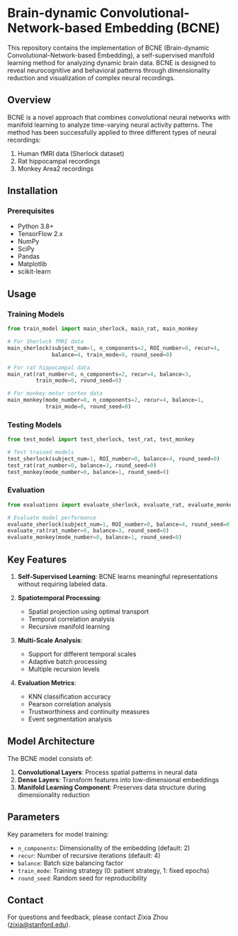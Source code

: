 # Brain-dynamic Convolutional-Network-based Embedding (BCNE)

This repository contains the implementation of BCNE (Brain-dynamic Convolutional-Network-based Embedding), a self-supervised manifold learning method for analyzing dynamic brain data. BCNE is designed to reveal neurocognitive and behavioral patterns through dimensionality reduction and visualization of complex neural recordings.

## Overview

BCNE is a novel approach that combines convolutional neural networks with manifold learning to analyze time-varying neural activity patterns. The method has been successfully applied to three different types of neural recordings:

1. Human fMRI data (Sherlock dataset)
2. Rat hippocampal recordings
3. Monkey Area2 recordings

## Installation

### Prerequisites

- Python 3.8+
- TensorFlow 2.x
- NumPy
- SciPy
- Pandas
- Matplotlib
- scikit-learn


## Usage

### Training Models

```python
from train_model import main_sherlock, main_rat, main_monkey

# For Sherlock fMRI data
main_sherlock(subject_num=1, n_components=2, ROI_number=0, recur=4, 
              balance=4, train_mode=0, round_seed=0)

# For rat hippocampal data
main_rat(rat_number=0, n_components=2, recur=4, balance=3, 
         train_mode=0, round_seed=0)

# For monkey motor cortex data
main_monkey(mode_number=0, n_components=2, recur=4, balance=1, 
            train_mode=0, round_seed=0)
```

### Testing Models

```python
from test_model import test_sherlock, test_rat, test_monkey

# Test trained models
test_sherlock(subject_num=1, ROI_number=0, balance=4, round_seed=0)
test_rat(rat_number=0, balance=3, round_seed=0)
test_monkey(mode_number=0, balance=1, round_seed=0)
```

### Evaluation

```python
from evaluations import evaluate_sherlock, evaluate_rat, evaluate_monkey

# Evaluate model performance
evaluate_sherlock(subject_num=1, ROI_number=0, balance=4, round_seed=0)
evaluate_rat(rat_number=0, balance=3, round_seed=0)
evaluate_monkey(mode_number=0, balance=1, round_seed=0)
```

## Key Features

1. **Self-Supervised Learning**: BCNE learns meaningful representations without requiring labeled data.

2. **Spatiotemporal Processing**:
   - Spatial projection using optimal transport
   - Temporal correlation analysis
   - Recursive manifold learning

3. **Multi-Scale Analysis**:
   - Support for different temporal scales
   - Adaptive batch processing
   - Multiple recursion levels

4. **Evaluation Metrics**:
   - KNN classification accuracy
   - Pearson correlation analysis
   - Trustworthiness and continuity measures
   - Event segmentation analysis

## Model Architecture

The BCNE model consists of:

1. **Convolutional Layers**: Process spatial patterns in neural data
2. **Dense Layers**: Transform features into low-dimensional embeddings
3. **Manifold Learning Component**: Preserves data structure during dimensionality reduction

## Parameters

Key parameters for model training:

- `n_components`: Dimensionality of the embedding (default: 2)
- `recur`: Number of recursive iterations (default: 4)
- `balance`: Batch size balancing factor
- `train_mode`: Training strategy (0: patient strategy, 1: fixed epochs)
- `round_seed`: Random seed for reproducibility


## Contact

For questions and feedback, please contact Zixia Zhou (zixia@stanford.edu).
